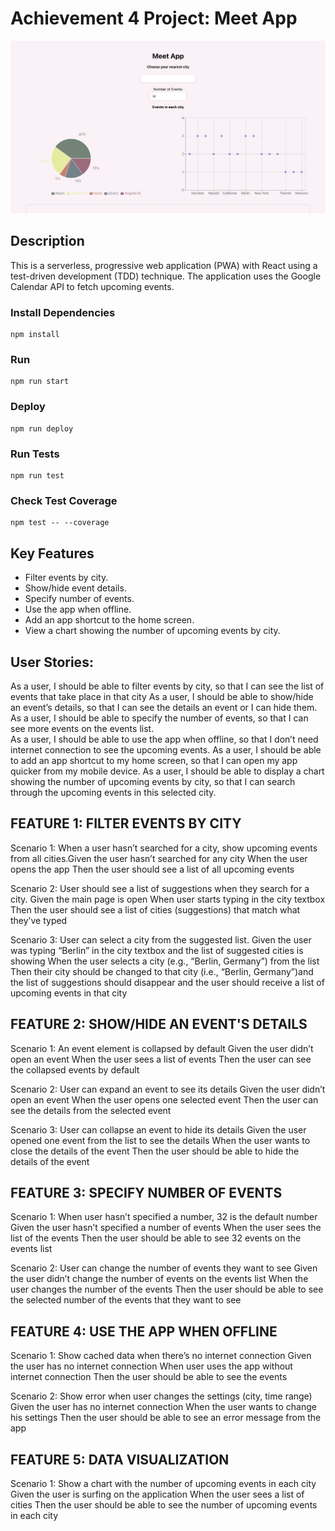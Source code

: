 # Achievement 4 Project: Meet App

![Screenshot](https://github.com/andrasbanki/meet/raw/main/public/readmePicture.png)

## Description

This is a serverless, progressive web application (PWA) with React using a test-driven development (TDD) technique. The application uses the Google Calendar API to fetch upcoming events.

### Install Dependencies

```
npm install
```

### Run

```
npm run start
```

### Deploy

```
npm run deploy
```

### Run Tests

```
npm run test
```

### Check Test Coverage

```
npm test -- --coverage
```

## Key Features

-   Filter events by city.
-   Show/hide event details.
-   Specify number of events.
-   Use the app when offline.
-   Add an app shortcut to the home screen.
-   View a chart showing the number of upcoming events by city.

## User Stories:

As a user, I should be able to filter events by city, so that I can see the list of events that take place in that city
As a user, I should be able to show/hide an event’s details, so that I can see the details an event or I can hide them.
As a user, I should be able to specify the number of events, so that I can see more events on the events list.  
As a user, I should be able to use the app when offline, so that I don’t need internet connection to see the upcoming events.
As a user, I should be able to add an app shortcut to my home screen, so that I can open my app quicker from my mobile device.
As a user, I should be able to display a chart showing the number of upcoming events by city, so that I can search through the upcoming events in this selected city.

## FEATURE 1: FILTER EVENTS BY CITY

Scenario 1: When a user hasn’t searched for a city, show upcoming events from all cities.Given the user hasn’t searched for any city
When the user opens the app
Then the user should see a list of all upcoming events

Scenario 2: User should see a list of suggestions when they search for a city. Given the main page is open
When user starts typing in the city textbox
Then the user should see a list of cities (suggestions) that match what they’ve typed

Scenario 3: User can select a city from the suggested list.
Given the user was typing “Berlin” in the city textbox and the list of suggested cities is showing
When the user selects a city (e.g., “Berlin, Germany”) from the list
Then their city should be changed to that city (i.e., “Berlin, Germany”)and the list of suggestions should disappear and the user should receive a list of upcoming events in that city

## FEATURE 2: SHOW/HIDE AN EVENT'S DETAILS

Scenario 1: An event element is collapsed by default
Given the user didn’t open an event
When the user sees a list of events
Then the user can see the collapsed events by default

Scenario 2: User can expand an event to see its details
Given the user didn’t open an event
When the user opens one selected event
Then the user can see the details from the selected event

Scenario 3: User can collapse an event to hide its details
Given the user opened one event from the list to see the details
When the user wants to close the details of the event
Then the user should be able to hide the details of the event

## FEATURE 3: SPECIFY NUMBER OF EVENTS

Scenario 1: When user hasn’t specified a number, 32 is the default number
Given the user hasn’t specified a number of events
When the user sees the list of the events
Then the user should be able to see 32 events on the events list

Scenario 2: User can change the number of events they want to see
Given the user didn’t change the number of events on the events list
When the user changes the number of the events
Then the user should be able to see the selected number of the events that they want to see

## FEATURE 4: USE THE APP WHEN OFFLINE

Scenario 1: Show cached data when there’s no internet connection
Given the user has no internet connection
When user uses the app without internet connection
Then the user should be able to see the events

Scenario 2: Show error when user changes the settings (city, time range)
Given the user has no internet connection
When the user wants to change his settings
Then the user should be able to see an error message from the app

## FEATURE 5: DATA VISUALIZATION

Scenario 1: Show a chart with the number of upcoming events in each city
Given the user is surfing on the application
When the user sees a list of cities
Then the user should be able to see the number of upcoming events in each city
